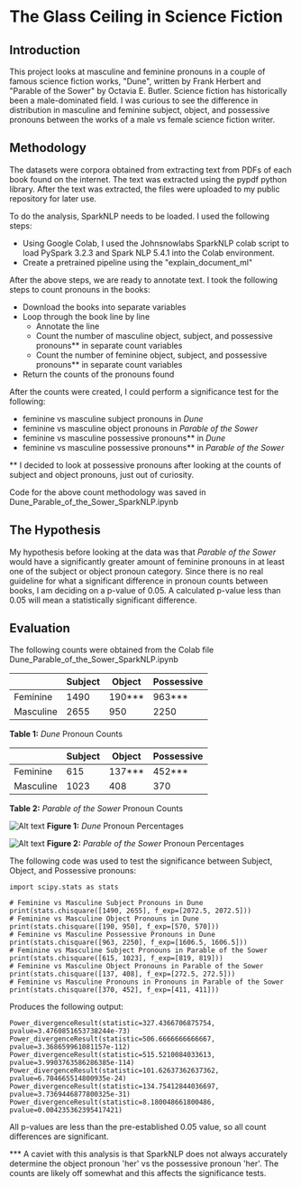 # The Glass Ceiling in Science Fiction

## Introduction

This project looks at masculine and feminine pronouns in a couple of famous science fiction works, "Dune", written by Frank Herbert and "Parable of the Sower" by Octavia E. Butler.  Science fiction has historically been a male-dominated field.  I was curious to see the difference in distribution in masculine and feminine subject, object, and possessive pronouns between
the works of a male vs female science fiction writer.

## Methodology

The datasets were corpora obtained from extracting text from PDFs of each book found on the internet.  The text was extracted using the pypdf python library.  After the text was extracted, the files were uploaded to my public repository for later use.

To do the analysis, SparkNLP needs to be loaded.  I used the following steps:

* Using Google Colab, I used the Johnsnowlabs SparkNLP colab script to load PySpark 3.2.3 and Spark NLP 5.4.1 into the Colab environment.
* Create a pretrained pipeline using the "explain_document_ml"

After the above steps, we are ready to annotate text.  I took the following steps to count pronouns in the books:

* Download the books into separate variables
* Loop through the book line by line
  * Annotate the line
  * Count the number of masculine object, subject, and possessive pronouns** in separate count variables
  * Count the number of feminine object, subject, and possessive pronouns** in separate count variables
* Return the counts of the pronouns found

After the counts were created, I could perform a significance test for the following:

* feminine vs masculine subject pronouns in *Dune*
* feminine vs masculine object pronouns in *Parable of the Sower*
* feminine vs masculine possessive pronouns** in *Dune*
* feminine vs masculine possessive pronouns** in *Parable of the Sower*

** I decided to look at possessive pronouns after looking at the counts of subject and object pronouns, just out of curiosity.

Code for the above count methodology was saved in Dune_Parable_of_the_Sower_SparkNLP.ipynb

## The Hypothesis

My hypothesis before looking at the data was that *Parable of the Sower* would have a significantly greater amount of feminine pronouns in at least one of the subject or object pronoun category.  Since there is no real guideline for what a significant difference in pronoun counts between books, I am deciding on a p-value of 0.05.  A calculated p-value less than 0.05 will mean a statistically significant difference.

## Evaluation

The following counts were obtained from the Colab file Dune_Parable_of_the_Sower_SparkNLP.ipynb

|    | Subject| Object | Possessive |
|----|----|--------|------------|
|Feminine  |    1490 | 190*** | 963***     |
|Masculine |    2655 | 950    | 2250       |

**Table 1:** *Dune* Pronoun Counts

|    | Subject | Object | Possessive |
|----|---------|--------|------------|
|Feminine  | 615     | 137*** | 452***     |
|Masculine | 1023    | 408    | 370        |

**Table 2:** *Parable of the Sower* Pronoun Counts


![Alt text](dune_perc.png "Figure 1: Dune Count Percentages")
**Figure 1:** *Dune* Pronoun Percentages

![Alt text](parable_perc.png "Figure 1: Dune Count Percentages")
**Figure 2:** *Parable of the Sower* Pronoun Percentages


The following code was used to test the significance between Subject, Object, and Possessive pronouns:

```
import scipy.stats as stats

# Feminine vs Masculine Subject Pronouns in Dune
print(stats.chisquare([1490, 2655], f_exp=[2072.5, 2072.5]))
# Feminine vs Masculine Object Pronouns in Dune
print(stats.chisquare([190, 950], f_exp=[570, 570]))
# Feminine vs Masculine Possessive Pronouns in Dune
print(stats.chisquare([963, 2250], f_exp=[1606.5, 1606.5]))
# Feminine vs Masculine Subject Pronouns in Parable of the Sower
print(stats.chisquare([615, 1023], f_exp=[819, 819]))
# Feminine vs Masculine Object Pronouns in Parable of the Sower 
print(stats.chisquare([137, 408], f_exp=[272.5, 272.5]))
# Feminine vs Masculine Pronouns in Pronouns in Parable of the Sower 
print(stats.chisquare([370, 452], f_exp=[411, 411]))
```

Produces the following output:

```angular2html
Power_divergenceResult(statistic=327.4366706875754, pvalue=3.4760851653738244e-73)
Power_divergenceResult(statistic=506.6666666666667, pvalue=3.368659961081157e-112)
Power_divergenceResult(statistic=515.5210084033613, pvalue=3.9903763586286385e-114)
Power_divergenceResult(statistic=101.62637362637362, pvalue=6.704665514800935e-24)
Power_divergenceResult(statistic=134.75412844036697, pvalue=3.7369446877800325e-31)
Power_divergenceResult(statistic=8.180048661800486, pvalue=0.004235362395417421)
```
All p-values are less than the pre-established 0.05 value, so all count differences are significant.

*** A caviet with this analysis is that SparkNLP does not always accurately determine the object pronoun 'her' vs the possessive pronoun 'her'.  The counts are likely off somewhat and this affects the significance tests.

